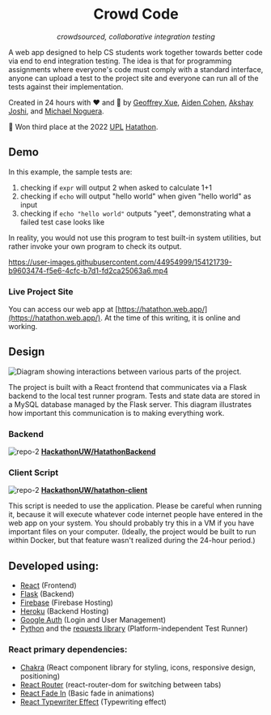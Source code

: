 <div align="center">

# Crowd Code
_crowdsourced, collaborative integration testing_
  
</div>

A web app designed to help CS students work together towards better code via end to end integration testing. The idea is that for programming assignments where everyone's code must comply with a standard interface, anyone can upload a test to the project site and everyone can run all of the tests against their implementation.

Created in 24 hours with ❤️ and 🍕 by [Geoffrey Xue](https://github.com/GeoffreyXue), [Aiden Cohen](https://github.com/AidenCohen31), [Akshay Joshi](https://github.com/akjoshi2), and [Michael Noguera](https://github.com/michaelnoguera).

🥉 Won third place at the 2022 [UPL](https://upl.cs.wisc.edu) [Hatathon](https://hatathon.devpost.com).

## Demo

In this example, the sample tests are:
1. checking if `expr` will output 2 when asked to calculate 1+1
2. checking if `echo` will output "hello world" when given "hello world" as input
3. checking if `echo "hello world"` outputs "yeet", demonstrating what a failed test case looks like

In reality, you would not use this program to test built-in system utilities, but rather invoke your own program to check its output.

https://user-images.githubusercontent.com/44954999/154121739-b9603474-f5e6-4cfc-b7d1-fd2ca25063a6.mp4

### Live Project Site
You can access our web app at [https://hatathon.web.app/](https://hatathon.web.app/). At the time of this writing, it is online and working.

## Design
![Diagram showing interactions between various parts of the project.](https://user-images.githubusercontent.com/44954999/154122457-4988763a-43f0-4757-895f-391e5aa64650.jpg)

The project is built with a React frontend that communicates via a Flask backend to the local test runner program. Tests and state data are stored in a MySQL database managed by the Flask server. This diagram illustrates how important this communication is to making everything work.

### Backend
![repo-2](https://user-images.githubusercontent.com/44954999/154114177-310541d1-17ce-41f9-9676-40c60123b2aa.svg) **[HackathonUW/HatathonBackend](https://github.com/HackathonUW/HatathonBackend)**

### Client Script
![repo-2](https://user-images.githubusercontent.com/44954999/154114177-310541d1-17ce-41f9-9676-40c60123b2aa.svg) **[HackathonUW/hatathon-client](https://github.com/HackathonUW/hatathon-client)**

This script is needed to use the application. Please be careful when running it, because it will execute whatever code internet people have entered in the web app on your system. You should probably try this in a VM if you have important files on your computer. (Ideally, the project would be built to run within Docker, but that feature wasn't realized during the 24-hour period.)

## Developed using:
- [React](https://reactjs.org/) (Frontend)
- [Flask](https://flask.palletsprojects.com/en/2.0.x/) (Backend)
- [Firebase](http://firebase.google.com/) (Firebase Hosting)
- [Heroku](https://www.heroku.com/) (Backend Hosting)
- [Google Auth](https://console.cloud.google.com/) (Login and User Management)
- [Python](https://www.python.org) and the [requests library](https://docs.python-requests.org/en/latest/) (Platform-independent Test Runner)

### React primary dependencies:
- [Chakra](https://chakra-ui.com/) (React component library for styling, icons, responsive design, positioning)
- [React Router](https://reactrouter.com/) (react-router-dom for switching between tabs)
- [React Fade In](https://www.npmjs.com/package/react-fade-in) (Basic fade in animations)
- [React Typewriter Effect](https://www.npmjs.com/package/typewriter-effect) (Typewriting effect)
